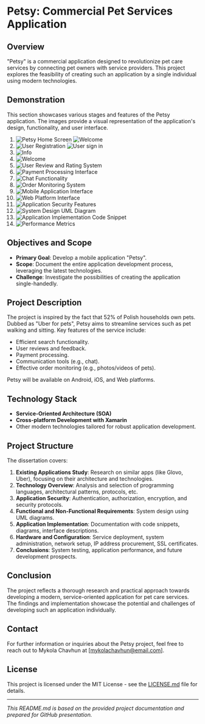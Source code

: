 # Petsy: Commercial Pet Services Application

## Overview

"Petsy" is a commercial application designed to revolutionize pet care services by connecting pet owners with service providers. This project explores the feasibility of creating such an application by a single individual using modern technologies.
## Demonstration

This section showcases various stages and features of the Petsy application. The images provide a visual representation of the application's design, functionality, and user interface.

1. ![Petsy Home Screen](https://github.com/chavgun97/Petsy-Mobile/blob/master/Image%20Project/Start.png) ![Welcome](https://github.com/chavgun97/Petsy-Mobile/blob/master/Image%20Project/Choose%20option.png)
2. ![User Registration](https://github.com/chavgun97/Petsy-Mobile/blob/master/Image%20Project/Create%20Account(ready).png) ![User sign in ](https://github.com/chavgun97/Petsy-Mobile/blob/master/Image%20Project/Sign%20in(ready).png)
4. ![Info](https://github.com/chavgun97/Petsy-Mobile/blob/master/Image%20Project/Info.png)
5. ![Welcome](https://github.com/chavgun97/Petsy-Mobile/blob/master/Image%20Project/Welcome.png)
6. ![User Review and Rating System](your-link-here)
7. ![Payment Processing Interface](your-link-here)
8. ![Chat Functionality](your-link-here)
9. ![Order Monitoring System](your-link-here)
10. ![Mobile Application Interface](your-link-here)
11. ![Web Platform Interface](your-link-here)
12. ![Application Security Features](your-link-here)
13. ![System Design UML Diagram](your-link-here)
14. ![Application Implementation Code Snippet](your-link-here)
15. ![Performance Metrics](your-link-here)


## Objectives and Scope

- **Primary Goal**: Develop a mobile application "Petsy".
- **Scope**: Document the entire application development process, leveraging the latest technologies.
- **Challenge**: Investigate the possibilities of creating the application single-handedly.

## Project Description

The project is inspired by the fact that 52% of Polish households own pets. Dubbed as "Uber for pets", Petsy aims to streamline services such as pet walking and sitting. Key features of the service include:

- Efficient search functionality.
- User reviews and feedback.
- Payment processing.
- Communication tools (e.g., chat).
- Effective order monitoring (e.g., photos/videos of pets).

Petsy will be available on Android, iOS, and Web platforms.

## Technology Stack

- **Service-Oriented Architecture (SOA)**
- **Cross-platform Development with Xamarin**
- Other modern technologies tailored for robust application development.

## Project Structure

The dissertation covers:

1. **Existing Applications Study**: Research on similar apps (like Glovo, Uber), focusing on their architecture and technologies.
2. **Technology Overview**: Analysis and selection of programming languages, architectural patterns, protocols, etc.
3. **Application Security**: Authentication, authorization, encryption, and security protocols.
4. **Functional and Non-Functional Requirements**: System design using UML diagrams.
5. **Application Implementation**: Documentation with code snippets, diagrams, interface descriptions.
6. **Hardware and Configuration**: Service deployment, system administration, network setup, IP address procurement, SSL certificates.
7. **Conclusions**: System testing, application performance, and future development prospects.

## Conclusion

The project reflects a thorough research and practical approach towards developing a modern, service-oriented application for pet care services. The findings and implementation showcase the potential and challenges of developing such an application individually.

## Contact

For further information or inquiries about the Petsy project, feel free to reach out to Mykola Chavhun at [mykolachavhun@email.com].

## License

This project is licensed under the MIT License - see the [LICENSE.md](LICENSE.md) file for details.

---
*This README.md is based on the provided project documentation and prepared for GitHub presentation.*
